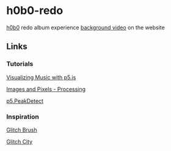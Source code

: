 # h0b0-redo
[h0b0](https://h0b0.me/) redo album experience
[background video](https://files.cargocollective.com/c597718/bbc_final_edit_lq.mov) on the website

## Links
### Tutorials
[Visualizing Music with p5.js](https://therewasaguy.github.io/p5-music-viz/)

[Images and Pixels - Processing](https://processing.org/tutorials/pixels/)

[p5.PeakDetect](https://p5js.org/reference/#/p5.PeakDetect)

### Inspiration
[Glitch Brush](https://www.openprocessing.org/sketch/736688)

[Glitch City](https://www.openprocessing.org/sketch/745534)

